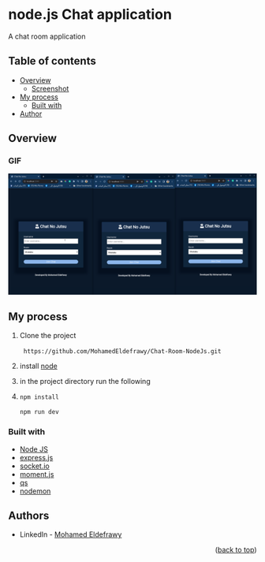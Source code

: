 
# node.js Chat application

A chat room application 
## Table of contents

- [Overview](#overview)
    - [Screenshot](#screenshot)
- [My process](#my-process)
    - [Built with](#built-with)
- [Author](#authors)

## Overview

### GIF

![screen-gif](./public/images/GIF.gif)

## My process

1) Clone the project

   ``` https://github.com/MohamedEldefrawy/Chat-Room-NodeJs.git```
2) install [node](https://nodejs.org/en/download/)
3) in the project directory run the following
4) ```
   npm install
   ```
    ```
    npm run dev
    ```

### Built with

* [Node JS](https://nodejs.org/en/download/)
* [express.js](https://expressjs.com/)
* [socket.io](https://nodejs.org/en/download/)
* [moment.js](https://momentjs.com/)
* [qs](https://www.npmjs.com/package/qs)
* [nodemon](https://www.npmjs.com/package/nodemon)

## Authors

* LinkedIn - [Mohamed Eldefrawy](https://www.linkedin.com/in/mohamedeldefrawy)

<p align="right">(<a href="#top">back to top</a>)</p>
